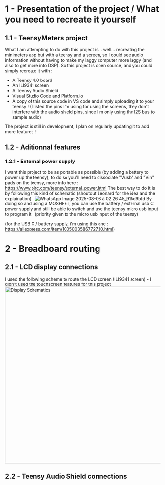 # 1 - Presentation of the project / What you need to recreate it yourself
## 1.1 - TeensyMeters project
What I am attempting to do with this project is... well... recreating the minimeters app but with a teensy and a screen, so I could see audio information without having to make my laggy computer more laggy (and also to get more into DSP).
So this project is open source, and you could simply recreate it with : 
- A Teensy 4.0 board
- An ILI9341 screen
- A Teensy Audio Shield
- Visual Studio Code and Platform.io
- A copy of this source code in VS code and simply uploading it to your teensy ! (I listed the pins I'm using for using the screens, they don't interfere with the audio shield pins, since I'm only using the I2S bus to sample audio)

The project is still in development, I plan on regularly updating it to add more features !

## 1.2 - Aditionnal features
### 1.2.1 - External power supply
I want this project to be as portable as possible (by adding a battery to power up the teensy), to do so you'll need to dissociate "Vusb" and "Vin" pads on the teensy, more info here : https://www.pjrc.com/teensy/external_power.html
The best way to do it is by following this kind of schematic (shoutout Leonard for the idea and the explaination) : ![WhatsApp Image 2025-08-08 à 02 26 45_915d9bfd](https://github.com/user-attachments/assets/b988fee9-76e9-4d38-84d2-4c3e7aaea560)
By doing so and using a MOSHFET, you can use the battery / external usb C power supply and still be able to switch and use the teensy micro usb input to program it ! (priority given to the micro usb input of the teensy)

(for the USB C / battery supply, i'm using this one : https://aliexpress.com/item/1005003586772730.html)


# 2 - Breadboard routing
## 2.1 - LCD display connections
I used the following scheme to route the LCD screen (ILI9341 screen) - I didn't used the touchscreen features for this project
<img width="1535" height="572" alt="Display Schematics" src="https://github.com/user-attachments/assets/2e32194e-9094-4bf9-8446-18eb0c0a96b8" />
## 2.2 - Teensy Audio Shield connections

